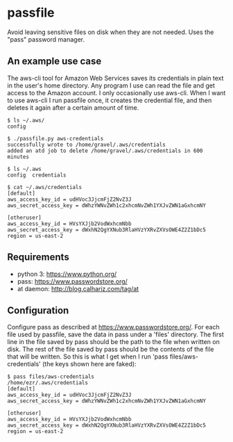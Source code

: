 # passfile
Avoid leaving sensitive files on disk when they are not needed. Uses the "pass" password manager.

## An example use case
The aws-cli tool for Amazon Web Services saves its credentials in plain text in the user's home directory. Any program I use can read the file and get access to the Amazon account. I only occasionally use aws-cli. When I want to use aws-cli I run passfile once, it creates the credential file, and then deletes it again after a certain amount of time.

```
$ ls ~/.aws/
config 

$ ./passfile.py aws-credentials
successfully wrote to /home/gravel/.aws/credentials
added an atd job to delete /home/gravel/.aws/credentials in 600 minutes

$ ls ~/.aws
config  credentials

$ cat ~/.aws/credentials
[default]
aws_access_key_id = udHVoc3JjcmFjZ2NvZ3J
aws_secret_access_key = dWhzYWNvZWh1c2xhcmNvZWh1YXJvZWN1aGxhcmNY

[otheruser]
aws_access_key_id = HVsYXJjb2VodWxhcmNbb
aws_secret_access_key = dWxhN2QgYXNub3RlaHVzYXRvZXVsOWE4Z2Z1bDc5
region = us-east-2
```

## Requirements
- python 3: https://www.python.org/
- pass: https://www.passwordstore.org/
- at daemon: http://blog.calhariz.com/tag/at

## Configuration
Configure pass as described at https://www.passwordstore.org/. For each file used by passfile, save the data in pass under a 'files' directory. The first line in the file saved by pass should be the path to the file when written on disk. The rest of the file saved by pass should be the contents of the file that will be written. So this is what I get when I run 'pass files/aws-credentials' (the keys shown here are faked):
```
$ pass files/aws-credentials 
/home/ezr/.aws/credentials
[default]
aws_access_key_id = udHVoc3JjcmFjZ2NvZ3J
aws_secret_access_key = dWhzYWNvZWh1c2xhcmNvZWh1YXJvZWN1aGxhcmNY

[otheruser]
aws_access_key_id = HVsYXJjb2VodWxhcmNbb
aws_secret_access_key = dWxhN2QgYXNub3RlaHVzYXRvZXVsOWE4Z2Z1bDc5
region = us-east-2
